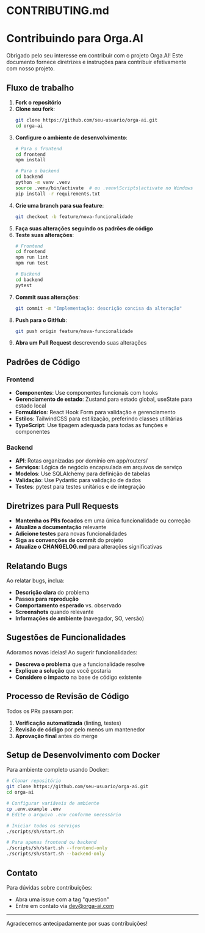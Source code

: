 # CONTRIBUTING.md

# Contribuindo para Orga.AI

Obrigado pelo seu interesse em contribuir com o projeto Orga.AI! Este documento fornece diretrizes e instruções para contribuir efetivamente com nosso projeto.

## Fluxo de trabalho

1. **Fork o repositório**
2. **Clone seu fork**:
   ```bash
   git clone https://github.com/seu-usuario/orga-ai.git
   cd orga-ai
   ```
3. **Configure o ambiente de desenvolvimento**:
   ```bash
   # Para o frontend
   cd frontend
   npm install
   
   # Para o backend
   cd backend
   python -m venv .venv
   source .venv/bin/activate  # ou .venv\Scripts\activate no Windows
   pip install -r requirements.txt
   ```
4. **Crie uma branch para sua feature**:
   ```bash
   git checkout -b feature/nova-funcionalidade
   ```
5. **Faça suas alterações seguindo os padrões de código**
6. **Teste suas alterações**:
   ```bash
   # Frontend
   cd frontend
   npm run lint
   npm run test
   
   # Backend
   cd backend
   pytest
   ```
7. **Commit suas alterações**:
   ```bash
   git commit -m "Implementação: descrição concisa da alteração"
   ```
8. **Push para o GitHub**:
   ```bash
   git push origin feature/nova-funcionalidade
   ```
9. **Abra um Pull Request** descrevendo suas alterações

## Padrões de Código

### Frontend
- **Componentes**: Use componentes funcionais com hooks
- **Gerenciamento de estado**: Zustand para estado global, useState para estado local
- **Formulários**: React Hook Form para validação e gerenciamento
- **Estilos**: TailwindCSS para estilização, preferindo classes utilitárias
- **TypeScript**: Use tipagem adequada para todas as funções e componentes

### Backend
- **API**: Rotas organizadas por domínio em app/routers/
- **Serviços**: Lógica de negócio encapsulada em arquivos de serviço
- **Modelos**: Use SQLAlchemy para definição de tabelas
- **Validação**: Use Pydantic para validação de dados
- **Testes**: pytest para testes unitários e de integração

## Diretrizes para Pull Requests

- **Mantenha os PRs focados** em uma única funcionalidade ou correção
- **Atualize a documentação** relevante
- **Adicione testes** para novas funcionalidades
- **Siga as convenções de commit** do projeto
- **Atualize o CHANGELOG.md** para alterações significativas

## Relatando Bugs

Ao relatar bugs, inclua:
- **Descrição clara** do problema
- **Passos para reprodução**
- **Comportamento esperado** vs. observado
- **Screenshots** quando relevante
- **Informações de ambiente** (navegador, SO, versão)

## Sugestões de Funcionalidades

Adoramos novas ideias! Ao sugerir funcionalidades:
- **Descreva o problema** que a funcionalidade resolve
- **Explique a solução** que você gostaria
- **Considere o impacto** na base de código existente

## Processo de Revisão de Código

Todos os PRs passam por:
1. **Verificação automatizada** (linting, testes)
2. **Revisão de código** por pelo menos um mantenedor
3. **Aprovação final** antes do merge

## Setup de Desenvolvimento com Docker

Para ambiente completo usando Docker:
```bash
# Clonar repositório
git clone https://github.com/seu-usuario/orga-ai.git
cd orga-ai

# Configurar variáveis de ambiente
cp .env.example .env
# Edite o arquivo .env conforme necessário

# Iniciar todos os serviços
./scripts/sh/start.sh

# Para apenas frontend ou backend
./scripts/sh/start.sh --frontend-only
./scripts/sh/start.sh --backend-only
```

## Contato

Para dúvidas sobre contribuições:
- Abra uma issue com a tag "question"
- Entre em contato via [dev@orga-ai.com](mailto:dev@orga-ai.com)

---

Agradecemos antecipadamente por suas contribuições!
